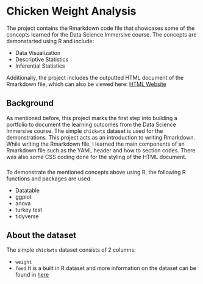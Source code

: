 # Chicken Weight Analysis

The project contains the Rmarkdown code file that showcases some of the concepts learned for the Data Science Immersive course. The concepts are demonstarted using R and include:</br> 
- Data Visualization
- Descriptive Statistics
- Inferential Statistics 

Additionally, the project includes the outputted HTML document of the Rmarkdown file, which can also be viewed here: [HTML Website](https://ayah-kamal.github.io/chickenweightanalysis//ReproducibleResearch.html)

## Background
As mentioned before, this project marks the first step into building a portfolio to document the learning outcomes from the Data Science Immersive course. The simple `chickwts` dataset is used for the demonstrations. This project acts as an introduction to writing Rmarkdown. While writing the Rmarkdown file, I learned the main components of an Rmarkdown file such as the YAML header and how to section codes. There was also some CSS coding done for the styling of the HTML document.
###
To demonstrate the mentioned concepts above using R, the following R functions and packages are used:
- Datatable
- ggplot
- anova
- turkey test
- tidyverse

## About the dataset
The simple `chickwts` dataset consists of 2 columns:
- `weight`
- `feed`
It is a built in R dataset and more information on the dataset can be found in [here](https://www.rdocumentation.org/packages/datasets/versions/3.6.2/topics/chickwts)



